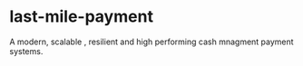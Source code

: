 # last-mile-payment
A modern, scalable , resilient and high performing cash mnagment payment systems.

